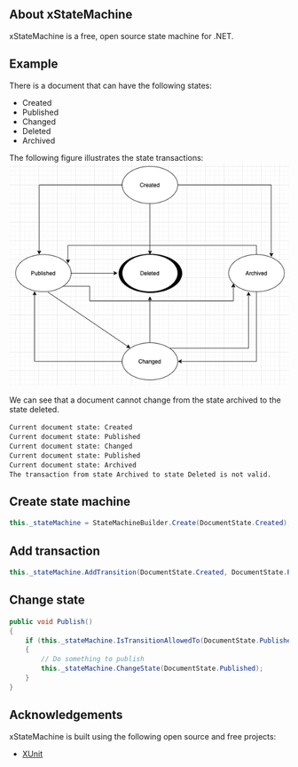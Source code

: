 ## About xStateMachine
xStateMachine is a free, open source state machine for .NET.

## Example

There is a document that can have the following states:

- Created
- Published
- Changed
- Deleted
- Archived

The following figure illustrates the state transactions:
![alt text](https://raw.githubusercontent.com/FlonairLenz/xStateMachine/master/example/ExampleStateMachine.png "Sample state machine")

We can see that a document cannot change from the state archived to the state deleted.

`Current document state: Created`  
`Current document state: Published`  
`Current document state: Changed`  
`Current document state: Published`  
`Current document state: Archived`  
`The transaction from state Archived to state Deleted is not valid.`

## Create state machine

``` csharp
this._stateMachine = StateMachineBuilder.Create(DocumentState.Created);
```

## Add transaction

``` csharp
this._stateMachine.AddTransition(DocumentState.Created, DocumentState.Published);
```

## Change state

``` csharp
public void Publish()
{
    if (this._stateMachine.IsTransitionAllowedTo(DocumentState.Published))
    {
        // Do something to publish
        this._stateMachine.ChangeState(DocumentState.Published);
    }
}
```

## Acknowledgements
xStateMachine is built using the following open source and free projects:

- [XUnit](https://xunit.github.io/)
